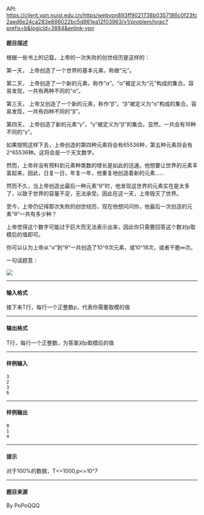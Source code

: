API: https://client.vpn.nuist.edu.cn/https/webvpn893ff9021738b0357186c0f23fc2aed6e24ca283e886022bc5d861ea12f03963/v1/problem/logic?prefix=b&logicId=3884&enlink-vpn

#### 题目描述

根据一些书上的记载，上帝的一次失败的创世经历是这样的：

第一天，  上帝创造了一个世界的基本元素，称做“元”。

第二天，  上帝创造了一个新的元素，称作“α”。“α”被定义为“元”构成的集合。容易发现，一共有两种不同的“α”。

第三天，  上帝又创造了一个新的元素，称作“β”。“β”被定义为“α”构成的集合。容易发现，一共有四种不同的“β”。

第四天，  上帝创造了新的元素“γ”，“γ”被定义为“β”的集合。显然，一共会有16种不同的“γ”。

如果按照这样下去，上帝创造的第四种元素将会有65536种，第五种元素将会有2^65536种。这将会是一个天文数字。

然而，上帝并没有预料到元素种类数的增长是如此的迅速。他想要让世界的元素丰富起来，因此，日复一日，年复一年，他重复地创造着新的元素……

然而不久，当上帝创造出最后一种元素“θ”时，他发现这世界的元素实在是太多了，以致于世界的容量不足，无法承受。因此在这一天，上帝毁灭了世界。

至今，上帝仍记得那次失败的创世经历，现在他想问问你，他最后一次创造的元素“θ”一共有多少种？

上帝觉得这个数字可能过于巨大而无法表示出来，因此你只需要回答这个数对p取模后的值即可。

你可以认为上帝从“α”到“θ”一共创造了10^9次元素，或10^18次，或者干脆∞次。

一句话题意：

![](../file/3884_0.png)

---

#### 输入格式

接下来T行，每行一个正整数p，代表你需要取模的值

---

#### 输出格式

T行，每行一个正整数，为答案对p取模后的值

---

#### 样例输入
```
3
2
3
6
```

---

#### 样例输出
```
0
1
4
```

---

#### 提示

对于100%的数据，T<=1000,p<=10^7

---

#### 题目来源

By PoPoQQQ